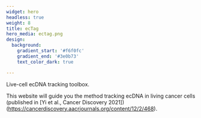 ```yaml
---
widget: hero
headless: true
weight: 8
title: ecTag
hero_media: ectag.png
design:
  background:
    gradient_start: '#f6f0fc'
    gradient_end: '#3e0b73'
    text_color_dark: true

---
```


Live-cell ecDNA tracking toolbox.

This website will guide you the method tracking ecDNA in living cancer cells (published in [Yi et al., Cancer Discovery 2021])(https://cancerdiscovery.aacrjournals.org/content/12/2/468).


